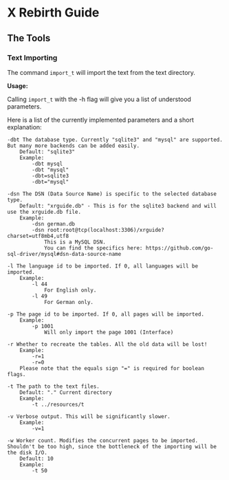 # X Rebirth Guide

## The Tools

### Text Importing

The command `import_t` will import the text from the text directory.

**Usage:**

Calling `import_t` with the -h flag will give you a list of understood parameters.

Here is a list of the currently implemented parameters and a short explanation:

    -dbt The database type. Currently "sqlite3" and "mysql" are supported. But many more backends can be added easily.
	    Default: "sqlite3"
	    Example: 
			-dbt mysql 
			-dbt "mysql"
			-dbt=sqlite3
			-dbt="mysql"
		
	-dsn The DSN (Data Source Name) is specific to the selected database type.
	    Default: "xrguide.db" - This is for the sqlite3 backend and will use the xrguide.db file.
		Example:
			-dsn german.db
			-dsn root:root@tcp(localhost:3306)/xrguide?charset=utf8mb4,utf8
				This is a MySQL DSN. 
				You can find the specifics here: https://github.com/go-sql-driver/mysql#dsn-data-source-name
				
	-l The language id to be imported. If 0, all languages will be imported.
		Example:
			-l 44
				For English only.
			-l 49
				For German only.
	
	-p The page id to be imported. If 0, all pages will be imported.
		Example: 
			-p 1001
				Will only import the page 1001 (Interface)
				
	-r Whether to recreate the tables. All the old data will be lost!
		Example:
			-r=1
			-r=0
		Please note that the equals sign "=" is required for boolean flags.
		
	-t The path to the text files.
		Default: "." Current directory
		Example:
			-t ../resources/t
			
	-v Verbose output. This will be significantly slower.
		Example:
			-v=1
			
	-w Worker count. Modifies the concurrent pages to be imported. Shouldn't be too high, since the bottleneck of the importing will be the disk I/O.
		Default: 10
		Example:
			-t 50
